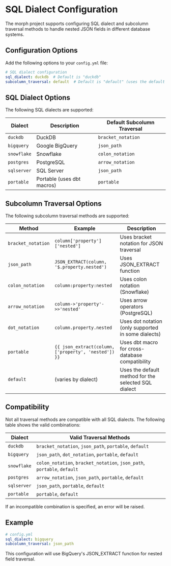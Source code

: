 # SQL Dialect Configuration

The morph project supports configuring SQL dialect and subcolumn traversal methods to handle nested JSON fields in different database systems.

## Configuration Options

Add the following options to your `config.yml` file:

```yaml
# SQL dialect configuration
sql_dialect: duckdb  # Default is "duckdb"
subcolumn_traversal: default  # Default is "default" (uses the default for the selected dialect)
```

## SQL Dialect Options

The following SQL dialects are supported:

| Dialect | Description | Default Subcolumn Traversal |
|---------|-------------|----------------------------|
| `duckdb` | DuckDB | `bracket_notation` |
| `bigquery` | Google BigQuery | `json_path` |
| `snowflake` | Snowflake | `colon_notation` |
| `postgres` | PostgreSQL | `arrow_notation` |
| `sqlserver` | SQL Server | `json_path` |
| `portable` | Portable (uses dbt macros) | `portable` |

## Subcolumn Traversal Options

The following subcolumn traversal methods are supported:

| Method | Example | Description |
|--------|---------|-------------|
| `bracket_notation` | `column['property']['nested']` | Uses bracket notation for JSON traversal |
| `json_path` | `JSON_EXTRACT(column, '$.property.nested')` | Uses JSON_EXTRACT function |
| `colon_notation` | `column:property:nested` | Uses colon notation (Snowflake) |
| `arrow_notation` | `column->'property'->>'nested'` | Uses arrow operators (PostgreSQL) |
| `dot_notation` | `column.property.nested` | Uses dot notation (only supported in some dialects) |
| `portable` | `{{ json_extract(column, ['property', 'nested']) }}` | Uses dbt macro for cross-database compatibility |
| `default` | (varies by dialect) | Uses the default method for the selected SQL dialect |

## Compatibility

Not all traversal methods are compatible with all SQL dialects. The following table shows the valid combinations:

| Dialect | Valid Traversal Methods |
|---------|------------------------|
| `duckdb` | `bracket_notation`, `json_path`, `portable`, `default` |
| `bigquery` | `json_path`, `dot_notation`, `portable`, `default` |
| `snowflake` | `colon_notation`, `bracket_notation`, `json_path`, `portable`, `default` |
| `postgres` | `arrow_notation`, `json_path`, `portable`, `default` |
| `sqlserver` | `json_path`, `portable`, `default` |
| `portable` | `portable`, `default` |

If an incompatible combination is specified, an error will be raised.

## Example

```yaml
# config.yml
sql_dialect: bigquery
subcolumn_traversal: json_path
```

This configuration will use BigQuery's JSON_EXTRACT function for nested field traversal.
